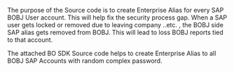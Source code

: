 The purpose of the Source code is to create Enterprise Alias for every SAP BOBJ User account. 
This will help fix the security process gap. When a SAP user gets locked or removed due to leaving company ..etc. , the BOBJ side SAP alias gets removed from BOBJ. This will lead to loss BOBJ reports tied to that account. 

The attached BO SDK Source code helps to create Enterprise Alias to all BOBJ SAP Accounts with random complex password. 
